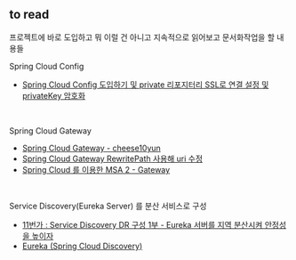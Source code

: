 ## to read

프로젝트에 바로 도입하고 뭐 이럴 건 아니고 지속적으로 읽어보고 문서화작업을 할 내용들<br/>



Spring Cloud Config

- [Spring Cloud Config 도입하기 및 private 리포지터리 SSL로 연결 설정 및 privateKey 암호화](https://mangkyu.tistory.com/253)

<br/>



Spring Cloud Gateway

- [Spring Cloud Gateway - cheese10yun](https://cheese10yun.github.io/spring-cloud-gateway/)
- [Spring Cloud Gateway RewritePath 사용해 uri 수정](https://m.blog.naver.com/qjawnswkd/222311687196)
- [Spring Cloud 를 이용한 MSA 2 - Gateway](https://velog.io/@haerong22/Spring-Cloud-%EB%A5%BC-%EC%9D%B4%EC%9A%A9%ED%95%9C-MSA-2.-Gateway)

<br/>



Service Discovery(Eureka Server) 를 분산 서비스로 구성

- [11번가 : Service Discovery DR 구성 1부 - Eureka 서버를 지역 분산시켜 안정성을 높이자](https://11st-tech.github.io/2022/12/30/eureka-disaster-recovery-1/)
- [Eureka (Spring Cloud Discovery)](https://velog.io/@seowj0710/Spring-Boot-Eureka)

<br/>









